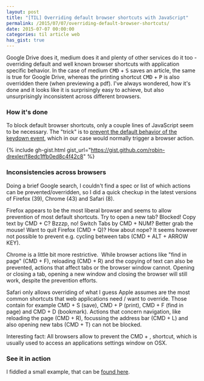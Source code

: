 ```yaml
---
layout: post
title: "[TIL] Overriding default browser shortcuts with JavaScript"
permalink: /2015/07/07/overriding-default-browser-shortcuts/
date: 2015-07-07 00:00:00
categories: til article web
has_gist: true
---
```


Google Drive does it, medium does it and plenty of other services do it too - overriding default and well known browser shortcuts with application specific behavior.
In the case of medium <kbd>CMD</kbd> + <kbd>S</kbd> saves an article, the same is true for Google Drive, whereas the printing shortcut <kbd>CMD</kbd> + <kbd>P</kbd> is also overridden there (when previewing a pdf).
I've always wondered, how it's done and it looks like it is surprisingly easy to achieve, but also unsurprisingly inconsistent across different browsers.

### How it's done

To block default browser shortcuts, only a couple lines of JavaScript seem to be necessary.
The "trick" is to [prevent the default behavior of the keydown event](https://developer.mozilla.org/en-US/docs/Web/API/Event/preventDefault "https://developer.mozilla.org/en-US/docs/Web/API/Event/preventDefault"), which in our case would normally trigger a browser action.

{% include gh-gist.html gist_url="https://gist.github.com/robin-drexler/f8edc1ffb0ed8c4f42c8" %}

### Inconsistencies across browsers

Doing a brief Google search, I couldn't find a spec or list of which actions can be prevented/overridden, so I did a quick checkup in the latest versions of Firefox (39), Chrome (43) and Safari (8).

Firefox appears to be the most liberal browser and seems to allow prevention of most default shortcuts.
Try to open a new tab? Blocked!
Copy text by CMD + C? Bzzzp, no!
Switch Tabs by CMD + NUM? Better grab the mouse!
Want to quit Firefox (CMD + Q)? How about nope?
It seems however not possible to prevent e.g. cycling between tabs (CMD + ALT + ARROW KEY).

Chrome is a little bit more restrictive. 
While browser actions like "find in page" (CMD + F), reloading (CMD + R) and the copying of text can also be prevented, actions that affect tabs or the browser window cannot. Opening or closing a tab, opening a new window and closing the browser will still work, despite the prevention efforts.

Safari only allows overriding of what I guess Apple assumes are the most common shortcuts that web applications need / want to override. Those contain for example CMD + S (save), CMD + P (print), CMD + F (find in page) and CMD + D (bookmark).
Actions that concern navigation, like reloading the page (CMD + R), focussing the address bar (CMD + L) and also opening new tabs (CMD + T) can not be blocked.

Interesting fact: All browsers allow to prevent the CMD + , shortcut, which is usually used to access an applications settings window on OSX.

### See it in action

I fiddled a small example, that can be [found here](http://sc.robin-drexler.com/blog/prevent_shortcuts.html "http://sc.robin-drexler.com/blog/prevent_shortcuts.html").
